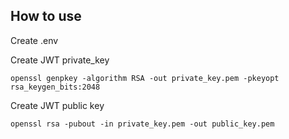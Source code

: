 ## How to use
Create .env

Create JWT private_key

 `openssl genpkey -algorithm RSA -out private_key.pem -pkeyopt rsa_keygen_bits:2048`

Create JWT public key

`openssl rsa -pubout -in private_key.pem -out public_key.pem`